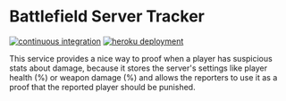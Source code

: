 # Battlefield Server Tracker

[![continuous integration](https://github.com/aleDsz/battlefield-server-tracker/actions/workflows/continuous-integration.yml/badge.svg?event=push)](https://github.com/aleDsz/battlefield-server-tracker/actions/workflows/continuous-integration.yml)
[![heroku deployment](https://heroku-badge.herokuapp.com/?app=battlefield-server-tracker)](https://battlefield-server-tracker.herokuapp.com/)

This service provides a nice way to proof when a player has suspicious stats about damage, because it stores the server's settings like player health (%) or weapon damage (%) and allows the reporters to use it as a proof that the reported player should be punished.
